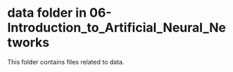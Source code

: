 # data folder in 06-Introduction_to_Artificial_Neural_Networks
This folder contains files related to data.
